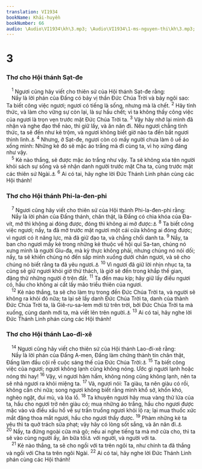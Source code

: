 ```yaml
---
translation: VI1934
bookName: Khải-huyền 
bookNumber: 66
audio: \Audio\VI1934\kh\3.mp3; \Audio\VI1934\1-ms-nguyen-thi\kh\3.mp3; \Audio\VI1934\2-ms-david-dong\kh\3.mp3
---
```


<div class="title"><h1>3</h1><h3>Thơ cho Hội thánh Sạt-đe</h3></div>
<span class="verse kh_3_1"> <sup>1</sup> Ngươi cũng hãy viết cho thiên sứ của Hội thánh Sạt-đe rằng: <br/> Nầy là lời phán của Đấng có bảy vị thần Đức Chúa Trời và bảy ngôi sao: Ta biết công việc ngươi; ngươi có tiếng là sống, nhưng mà là chết. </span>
<span class="verse kh_3_2"><sup>2</sup> Hãy tỉnh thức, và làm cho vững sự còn lại, là sự hầu chết; vì ta không thấy công việc của ngươi là trọn vẹn trước mặt Đức Chúa Trời ta. </span>
<span class="verse kh_3_3"><sup>3</sup> Vậy hãy nhớ lại mình đã nhận và nghe đạo thể nào, thì giữ lấy, và ăn năn đi. Nếu ngươi chẳng tỉnh thức, ta sẽ đến như kẻ trộm, và ngươi không biết giờ nào ta đến bắt ngươi thình lình.<a data-toggle="tooltip" data-placement="bottom" title="Mat 24:43-44; Lu 12:39-40; Kh 16:15">⚓</a></span>
<span class="verse kh_3_4"><sup>4</sup> Nhưng, ở Sạt-đe, ngươi còn có mấy người chưa làm ô uế áo xống mình: Những kẻ đó sẽ mặc áo trắng mà đi cùng ta, vì họ xứng đáng như vậy. <br/></span>
<span class="verse kh_3_5"> <sup>5</sup> Kẻ nào thắng, sẽ được mặc áo trắng như vậy. Ta sẽ không xóa tên người khỏi sách sự sống và sẽ nhận danh người trước mặt Cha ta, cùng trước mặt các thiên sứ Ngài.<a data-toggle="tooltip" data-placement="bottom" title="Xu 32:32-33; Thi 69:28; Kh 20:12; Mat 10:32; Lu 12:8">⚓</a></span>
<span class="verse kh_3_6"><sup>6</sup> Ai có tai, hãy nghe lời Đức Thánh Linh phán cùng các Hội thánh! <br/></span>
<div class="title"><h3>Thơ cho Hội thánh Phi-la-đen-phi</h3></div>
<span class="verse kh_3_7"> <sup>7</sup> Ngươi cũng hãy viết cho thiên sứ của Hội thánh Phi-la-đen-phi rằng: <br/> Nầy là lời phán của Đấng thánh, chân thật, là Đấng có chìa khóa của Đa-vít, mở thì không ai đóng được, đóng thì không ai mở được:<a data-toggle="tooltip" data-placement="bottom" title="Es 22:22; Giop 12:14">⚓</a></span>
<span class="verse kh_3_8"><sup>8</sup> Ta biết công việc ngươi; nầy, ta đã mở trước mặt ngươi một cái cửa không ai đóng được; vì ngươi có ít năng lực, mà đã giữ đạo ta, và chẳng chối danh ta. </span>
<span class="verse kh_3_9"><sup>9</sup> Nầy, ta ban cho ngươi mấy kẻ trong những kẻ thuộc về hội quỉ Sa-tan, chúng nó xưng mình là người Giu-đa, mà kỳ thực không phải, nhưng chúng nó nói dối; nầy, ta sẽ khiến chúng nó đến sấp mình xuống dưới chân ngươi, và sẽ cho chúng nó biết rằng ta đã yêu ngươi.<a data-toggle="tooltip" data-placement="bottom" title="Es 49:23; 60:14; 43:4">⚓</a></span>
<span class="verse kh_3_10"><sup>10</sup> Vì ngươi đã giữ lời nhịn nhục ta, ta cũng sẽ giữ ngươi khỏi giờ thử thách, là giờ sẽ đến trong khắp thế gian, đặng thử những người ở trên đất. </span>
<span class="verse kh_3_11"><sup>11</sup> Ta đến mau kíp; hãy giữ lấy điều ngươi có, hầu cho không ai cất lấy mão triều thiên của ngươi. <br/></span>
<span class="verse kh_3_12"> <sup>12</sup> Kẻ nào thắng, ta sẽ cho làm trụ trong đền Đức Chúa Trời ta, và người sẽ không ra khỏi đó nữa; ta lại sẽ lấy danh Đức Chúa Trời ta, danh của thành Đức Chúa Trời ta, là Giê-ru-sa-lem mới từ trên trời, bởi Đức Chúa Trời ta mà xuống, cùng danh mới ta, mà viết lên trên người.<a data-toggle="tooltip" data-placement="bottom" title="Kh 21:2; Es 62:2; 65:15">⚓</a></span>
<span class="verse kh_3_13"><sup>13</sup> Ai có tai, hãy nghe lời Đức Thánh Linh phán cùng các Hội thánh! <br/></span>
<div class="title"><h3>Thơ cho Hội thánh Lao-đi-xê</h3></div>
<span class="verse kh_3_14"> <sup>14</sup> Ngươi cũng hãy viết cho thiên sứ của Hội thánh Lao-đi-xê rằng: <br/> Nầy là lời phán của Đấng A-men, Đấng làm chứng thành tín chân thật, Đấng làm đầu cội rễ cuộc sáng thế của Đức Chúa Trời:<a data-toggle="tooltip" data-placement="bottom" title="Ch 8:22">⚓</a></span>
<span class="verse kh_3_15"><sup>15</sup> Ta biết công việc của ngươi; ngươi không lạnh cũng không nóng. Ước gì ngươi lạnh hoặc nóng thì hay! </span>
<span class="verse kh_3_16"><sup>16</sup> Vậy, vì ngươi hâm hẩm, không nóng cũng không lạnh, nên ta sẽ nhả ngươi ra khỏi miệng ta. </span>
<span class="verse kh_3_17"><sup>17</sup> Vả, ngươi nói: Ta giàu, ta nên giàu có rồi, không cần chi nữa; song ngươi không biết rằng mình khổ sở, khốn khó, nghèo ngặt, đui mù, và lõa lồ. </span>
<span class="verse kh_3_18"><sup>18</sup> Ta khuyên ngươi hãy mua vàng thử lửa của ta, hầu cho ngươi trở nên giàu có; mua những áo trắng, hầu cho ngươi được mặc vào và điều xấu hổ về sự trần truồng ngươi khỏi lộ ra; lại mua thuốc xức mắt đặng thoa mắt ngươi, hầu cho ngươi thấy được. </span>
<span class="verse kh_3_19"><sup>19</sup> Phàm những kẻ ta yêu thì ta quở trách sửa phạt; vậy hãy có lòng sốt sắng, và ăn năn đi.<a data-toggle="tooltip" data-placement="bottom" title="Ch 3:12; He 12:6">⚓</a></span>
<span class="verse kh_3_20"><sup>20</sup> Nầy, ta đứng ngoài cửa mà gõ; nếu ai nghe tiếng ta mà mở cửa cho, thì ta sẽ vào cùng người ấy, ăn bữa tối<a data-toggle="tooltip" data-placement="bottom" title="Nt: Từ nầy chỉ về bất cứ bữa ăn nào; việc ăn chung với nhau nói lên sự thân mật">⚓</a> với người, và người với ta. <br/></span>
<span class="verse kh_3_21"> <sup>21</sup> Kẻ nào thắng, ta sẽ cho ngồi với ta trên ngôi ta, như chính ta đã thắng và ngồi với Cha ta trên ngôi Ngài. </span>
<span class="verse kh_3_22"><sup>22</sup> Ai có tai, hãy nghe lời Đức Thánh Linh phán cùng các Hội thánh! <br/></span>
